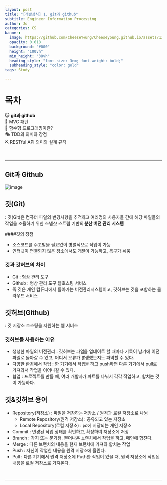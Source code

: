 ```yaml
---
layout: post
title: "[개발상식] 1. git과 github"
subtitle: Engineer Information Processing
author: Jo
categories: CS
banner:
  image: https://github.com/CheeseYoung/Cheeseyoung.github.io/assets/132384527/54e33e63-a1ab-4a54-b4e2-be55a70a6fc8
  opacity: 0.618
  background: "#000"
  height: "100vh"
  min_height: "38vh"
  heading_style: "font-size: 3em; font-weight: bold;"
  subheading_style: "color: gold"
tags: Study

---
```


# 목차
😺 <b>git과 github</b> <br>
🚥 MVC 패턴 <br>
🎱 함수형 프로그래밍이란? <br>
🎭 TDD의 의미와 장점 <br>
⛏ RESTful API 의미와 설계 규칙 <br>

<br>
<hr>

## Git과 Github
![image](https://github.com/CheeseYoung/Cheeseyoung.github.io/assets/132384527/54e33e63-a1ab-4a54-b4e2-be55a70a6fc8)
## 깃(Git)
: 깃(Git)은 컴퓨터 파일의 변경사항을 추적하고 여러명의 사용자들 간에 해당 파일들의 작업을 조율하기 위한 스냅샷 스트림 기반의 <b>분산 버전 관리 시스템</b>

####깃의 장점
- 소스코드를 주고받을 필요없이 병렬적으로 작업이 가능
- 인터넷이 연결되지 않은 장소에서도 개발이 가능하고, 복구가 쉬움

### 깃과 깃허브의 차이
- Git : 형상 관리 도구
- Github : 형상 관리 도구 웹호스팅 서비스
- 즉 깃은 개인 컴퓨터에서 돌아가는 버전관리시스템이고, 깃허브는 깃을 포함하는 클라우드 서비스

## 깃허브(Github)
: 깃 저장소 호스팅을 지원하는 웹 서비스

### 깃허브를 사용하는 이유
- 생성한 파일의 버전관리 : 깃허브는 파일을 업데이트 할 때마다 기록이 남기에 이전 파일로 돌아갈 수 있고, 어디서 오류가 발생했는지도 파악할 수 있다.
- 다양한 환경에서 작업 : 한 기기에서 작업을 하고 push하면 다른 기기에서 pull로 가져와서 작업을 이어나갈 수 있다.
- 협업 : 프로젝트를 만들 때, 여러 개발자가 파트를 나눠서 각각 작업하고, 합치는 것이 가능하다.

## 깃&깃허브 용어
- Repository(저장소) : 파일을 저장하는 저장소 / 원격과 로컬 저장소로 나뉨
  - Remote Repository(원격 저장소) : 공유되고 있는 저장소
  - Local Repository(로컬 저장소) : pc에 저장되는 개인 저장소
- Commit : 변경된 작업 상태를 확인하고, 확정하여 저장소에 저장
- Branch : 가지 또는 분기점. 뻗어나온 브랜치에서 작업을 하고, 메인에 합친다.
- Merge : 다른 브랜치의 내용을 현재 브랜치에 가져와 합치는 작업
- Push : 자신이 작업한 내용을 원격 저장소에 올린다.
- Pull : 다른 기기에서 원격 저장소에 Push한 작업이 있을 때, 원격 저장소에 작업된 내용을 로컬 저장소로 가져온다.

<br>
<hr>















